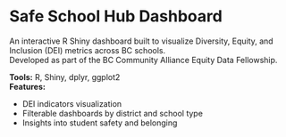 # Safe School Hub Dashboard
An interactive R Shiny dashboard built to visualize Diversity, Equity, and Inclusion (DEI) metrics across BC schools.  
Developed as part of the BC Community Alliance Equity Data Fellowship.  

**Tools:** R, Shiny, dplyr, ggplot2  
**Features:**
- DEI indicators visualization  
- Filterable dashboards by district and school type  
- Insights into student safety and belonging  
